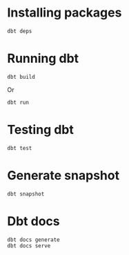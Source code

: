 # Installing packages

```
dbt deps
```

# Running dbt

```
dbt build
```

Or

```
dbt run
```

# Testing dbt

```
dbt test
```

# Generate snapshot

```
dbt snapshot
```

# Dbt docs

```
dbt docs generate
dbt docs serve
```
